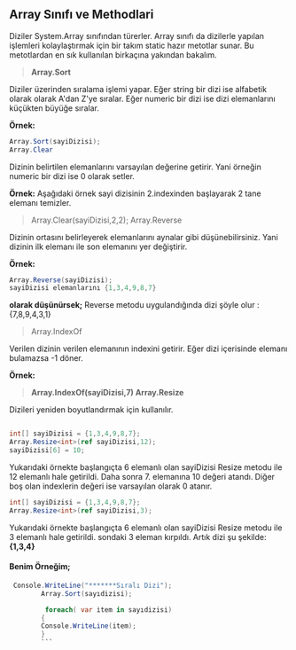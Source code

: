 ## Array Sınıfı ve Methodlari

Diziler System.Array sınıfından türerler. Array sınıfı da dizilerle yapılan işlemleri kolaylaştırmak için bir takım static hazır metotlar sunar. Bu metotlardan en sık kullanılan birkaçına yakından bakalım.

>**Array.Sort**

Diziler üzerinden sıralama işlemi yapar. Eğer string bir dizi ise alfabetik olarak olarak A'dan Z'ye sıralar. Eğer numeric bir dizi ise dizi elemanlarını küçükten büyüğe sıralar.

**Örnek:**

```csharp
Array.Sort(sayiDizisi);
Array.Clear
```
Dizinin belirtilen elemanlarını varsayılan değerine getirir. Yani örneğin numeric bir dizi ise 0 olarak setler.

**Örnek:** Aşağıdaki örnek sayi dizisinin 2.indexinden başlayarak 2 tane elemanı temizler.

>Array.Clear(sayiDizisi,2,2);
Array.Reverse

Dizinin ortasını belirleyerek elemanlarını aynalar gibi düşünebilirsiniz. Yani dizinin ilk elemanı ile son elemanını yer değiştirir.

**Örnek:** 
```csharp
Array.Reverse(sayiDizisi);
sayiDizisi elemanlarını {1,3,4,9,8,7} 
```


**olarak düşünürsek;** Reverse metodu uygulandığında dizi şöyle olur : {7,8,9,4,3,1}

>Array.IndexOf

Verilen dizinin verilen elemanının indexini getirir. Eğer dizi içerisinde elemanı bulamazsa -1 döner.

**Örnek:**

>**Array.IndexOf(sayiDizisi,7)
Array.Resize**

Dizileri yeniden boyutlandırmak için kullanılır.

```csharp

int[] sayiDizisi = {1,3,4,9,8,7};
Array.Resize<int>(ref sayiDizisi,12);
sayiDizisi[6] = 10;
```

Yukarıdaki örnekte başlangıçta 6 elemanlı olan sayiDizisi Resize metodu ile 12 elemanlı hale getirildi. Daha sonra 7. elemanına 10 değeri atandı. Diğer boş olan indexlerin değeri ise varsayılan olarak 0 atanır.
```csharp
int[] sayiDizisi = {1,3,4,9,8,7};
Array.Resize<int>(ref sayiDizisi,3);
```

Yukarıdaki örnekte başlangıçta 6 elemanlı olan sayiDizisi Resize metodu ile 3 elemanlı hale getirildi. sondaki 3 eleman kırpıldı. Artık dizi şu şekilde: **{1,3,4}**

#### Benim Örneğim;

```csharp
 Console.WriteLine("*******Sıralı Dizi");
        Array.Sort(sayıdizisi);

         foreach( var item in sayıdizisi)
        {
        Console.WriteLine(item);
        }
        ```
